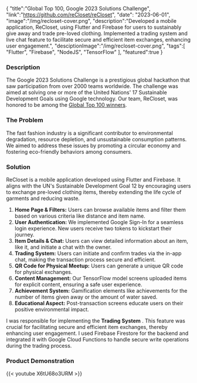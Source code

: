 {
"title":"Global Top 100, Google 2023 Solutions Challenge",
"link":"https://github.com/reCloset/reCloset",
"date": "2023-06-01",
"image":"/img/recloset-cover.png",
"description":"Developed a mobile application, ReCloset, using Flutter and Firebase for users to sustainably give away and trade pre-loved clothing. Implemented a trading system and live chat feature to facilitate secure and efficient item exchanges, enhancing user engagement.",
"desciptionImage":"/img/recloset-cover.png",
"tags":[
"Flutter",
"Firebase",
"NodeJS",
"TensorFlow"
],
"featured":true
}

### Description

The Google 2023 Solutions Challenge is a prestigious global hackathon that saw participation from over 2000 teams worldwide. The challenge was aimed at solving one or more of the United Nations' 17 Sustainable Development Goals using Google technology. Our team, ReCloset, was honored to be among the [Global Top 100 winners](https://developers.google.com/community/gdsc-solution-challenge/winners).

### The Problem

The fast fashion industry is a significant contributor to environmental degradation, resource depletion, and unsustainable consumption patterns. We aimed to address these issues by promoting a circular economy and fostering eco-friendly behaviors among consumers.

### Solution

ReCloset is a mobile application developed using Flutter and Firebase. It aligns with the UN's Sustainable Development Goal 12 by encouraging users to exchange pre-loved clothing items, thereby extending the life cycle of garments and reducing waste.

1. **Home Page & Filters:** Users can browse available items and filter them based on various criteria like distance and item name.
2. **User Authentication:** We implemented Google Sign-In for a seamless login experience. New users receive two tokens to kickstart their journey.
3. **Item Details & Chat:** Users can view detailed information about an item, like it, and initiate a chat with the owner.
4. **Trading System:** Users can initiate and confirm trades via the in-app chat, making the transaction process secure and efficient.
5. **QR Code for Physical Meetup:** Users can generate a unique QR code for physical exchanges.
6. **Content Management:** Our TensorFlow model screens uploaded items for explicit content, ensuring a safe user experience.
7. **Achievement System:** Gamification elements like achievements for the number of items given away or the amount of water saved.
8. **Educational Aspect:** Post-transaction screens educate users on their positive environmental impact.

I was responsible for implementing the **Trading System** . This feature was crucial for facilitating secure and efficient item exchanges, thereby enhancing user engagement. I used Firebase Firestore for the backend and integrated it with Google Cloud Functions to handle secure write operations during the trading process.

### Product Demonstration

{{< youtube X6tU68o3URM >}}
